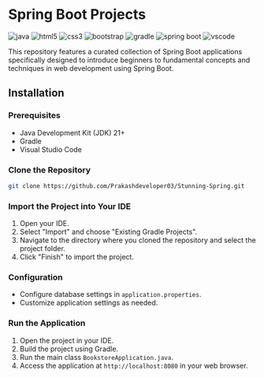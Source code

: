 # Spring Boot Projects

![java](https://custom-icon-badges.herokuapp.com/badge/Java-E34F26?logo=java&logoColor=white)
![html5](https://img.shields.io/badge/HTML5-E34F26?logo=html5&logoColor=white)
![css3](https://img.shields.io/badge/CSS3-1572B6?logo=CSS3&logoColor=white)
![bootstrap](https://img.shields.io/badge/Bootstrap-7952B3?logo=bootstrap&logoColor=white)
![gradle](https://img.shields.io/badge/Gradle-02303A?logo=Gradle&logoColor=white)
![spring boot](https://img.shields.io/badge/Spring%20Boot-6DB33F?logo=Spring-Boot&logoColor=white)
![vscode](https://img.shields.io/badge/Visual_Studio_Code-0078D4?logo=visual%20studio%20code&logoColor=white)

This repository features a curated collection of Spring Boot applications specifically designed to introduce beginners to fundamental concepts and techniques in web development using Spring Boot.

## Installation

### Prerequisites

- Java Development Kit (JDK) 21+
- Gradle
- Visual Studio Code

### Clone the Repository

```bash
git clone https://github.com/Prakashdeveloper03/Stunning-Spring.git
```

### Import the Project into Your IDE

1. Open your IDE.
2. Select "Import" and choose "Existing Gradle Projects".
3. Navigate to the directory where you cloned the repository and select the project folder.
4. Click "Finish" to import the project.

### Configuration

- Configure database settings in `application.properties`.
- Customize application settings as needed.

### Run the Application

1. Open the project in your IDE.
2. Build the project using Gradle.
3. Run the main class `BookstoreApplication.java`.
4. Access the application at `http://localhost:8080` in your web browser.
